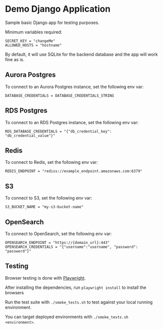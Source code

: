# Demo Django Application

Sample basic Django app for testing purposes.

Minimum variables required:

```
SECRET_KEY = "changeMe"
ALLOWED_HOSTS = "hostname"
```

By default, it will use SQLite for the backend database and the app will work fine as is.

## Aurora Postgres

To connect to an Aurora Postgres instance, set the following env var:

```
DATABASE_CREDENTIALS = DATABASE_CREDENTIALS_STRING
```

## RDS Postgres

To connect to an RDS Postgres instance, set the following env var:

```
RDS_DATABASE_CREDENTIALS = "{"db_credential_key": "db_credential_value"}"
```

## Redis

To connect to Redis, set the following env var:

```
REDIS_ENDPOINT = "rediss://example_endpoint.amazonaws.com:6379"
```

## S3

To connect to S3, set the following env var:

```
S3_BUCKET_NAME = "my-s3-bucket-name"
```

## OpenSearch

To connect to OpenSearch, set the following env var:

```
OPENSEARCH_ENDPOINT = "https://{domain_url}:443"
OPENSEARCH_CREDENTIALS = "{"username":"username", "password": "password"}"
```

## Testing

Browser testing is done with [Playwright](https://playwright.dev/).

After installing the dependencies, run `playwright install` to install the browsers

Run the test suite with `./smoke_tests.sh` to test against your local running environment.

You can target deployed environments with `./smoke_tests.sh <environment>`.
